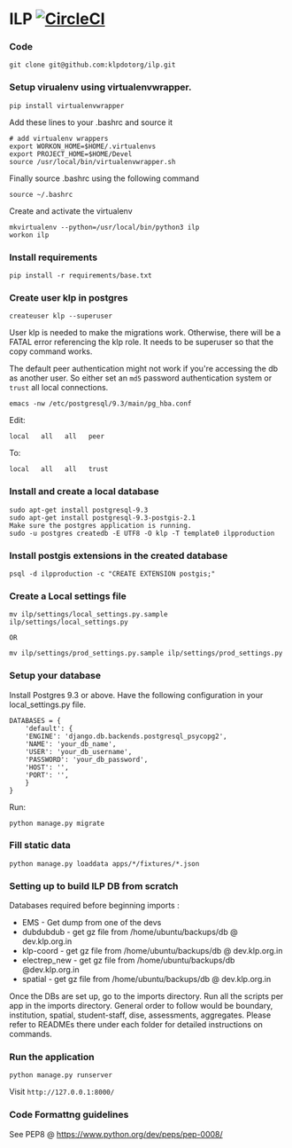 ILP [![CircleCI](https://circleci.com/gh/klpdotorg/ilp.svg?style=svg)](https://circleci.com/gh/klpdotorg/ilp)
====


### Code

    git clone git@github.com:klpdotorg/ilp.git

### Setup virualenv using virtualenvwrapper.

    pip install virtualenvwrapper
    
Add these lines to your .bashrc and source it

    # add virtualenv wrappers
    export WORKON_HOME=$HOME/.virtualenvs
    export PROJECT_HOME=$HOME/Devel
    source /usr/local/bin/virtualenvwrapper.sh

Finally source .bashrc using the following command
    
    source ~/.bashrc

Create and activate the virtualenv

    mkvirtualenv --python=/usr/local/bin/python3 ilp
    workon ilp
   
### Install requirements

    pip install -r requirements/base.txt

### Create user klp in postgres

    createuser klp --superuser

User klp is needed to make the migrations work. Otherwise, there will be a FATAL error referencing the klp role. It needs to be superuser so that the copy command works.

The default peer authentication might not work if you're accessing the db as another user. So either set an `md5` password authentication system or `trust` all local connections.

    emacs -nw /etc/postgresql/9.3/main/pg_hba.conf

Edit:

    local   all   all   peer

To:

    local   all   all   trust

### Install and create a local database

    sudo apt-get install postgresql-9.3
    sudo apt-get install postgresql-9.3-postgis-2.1
    Make sure the postgres application is running.
    sudo -u postgres createdb -E UTF8 -O klp -T template0 ilpproduction

### Install postgis extensions in the created database
    psql -d ilpproduction -c "CREATE EXTENSION postgis;"

### Create a Local settings file

    mv ilp/settings/local_settings.py.sample ilp/settings/local_settings.py

    OR

    mv ilp/settings/prod_settings.py.sample ilp/settings/prod_settings.py

### Setup your database

Install Postgres 9.3 or above. Have the following configuration in your local_settings.py file.

    DATABASES = {
        'default': {
        'ENGINE': 'django.db.backends.postgresql_psycopg2',
        'NAME': 'your_db_name',
        'USER': 'your_db_username',
        'PASSWORD': 'your_db_password',
        'HOST': '',
        'PORT': '',
        }
    }

Run:

    python manage.py migrate

### Fill static data
    python manage.py loaddata apps/*/fixtures/*.json

### Setting up to build ILP DB from scratch

Databases required before beginning imports :

* EMS - Get dump from one of the devs
* dubdubdub - get gz file from /home/ubuntu/backups/db @ dev.klp.org.in
* klp-coord - get gz file from /home/ubuntu/backups/db @ dev.klp.org.in
* electrep_new - get gz file from /home/ubuntu/backups/db @dev.klp.org.in
* spatial - get gz file from /home/ubuntu/backups/db @ dev.klp.org.in

Once the DBs are set up, go to the imports directory. Run all the scripts per app in the imports directory. General order to follow would be boundary, institution, spatial, student-staff, dise, assessments, aggregates. Please refer to READMEs there under each folder for detailed instructions on commands. 

### Run the application

    python manage.py runserver

Visit `http://127.0.0.1:8000/`

### Code Formattng guidelines
See PEP8 @ https://www.python.org/dev/peps/pep-0008/

